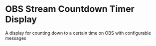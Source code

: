 # OBS Stream Countdown Timer Display

A display for counting down to a certain time on OBS with configurable messages